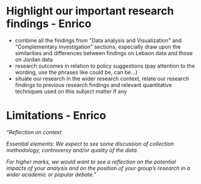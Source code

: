 # Highlight our important research findings - Enrico
+ combine all the findings from "Data analysis and Visualization" and "Complementary investigation" sections, especially draw upon the similarities and differences between findings on Lebaon data and those on Jordan data
+ research outcomes in relation to policy suggestions (pay attention to the wording, use the phrases like could be, can be...)
+ situate our research in the wider research context, relate our research findings to previous research findings and relevant quantitative techniques used on this subject matter if any

# Limitations - Enrico

*“Reflection on context*

*Essential elements: We expect to see some discussion of collection methodology, controversy and/or quality of the data.*

*For higher marks, we would want to see a reflection on the potential impacts of your analysis and on the position of your group’s research in a wider academic or popular debate.”*
